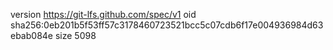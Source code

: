 version https://git-lfs.github.com/spec/v1
oid sha256:0eb201b5f53ff57c3178460723521bcc5c07cdb6f17e004936984d63ebab084e
size 5098
